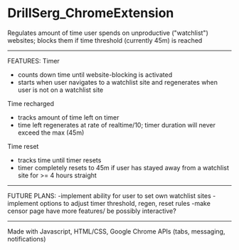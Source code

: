 # DrillSerg_ChromeExtension
Regulates amount of time user spends on unproductive ("watchlist") websites; blocks them if time threshold (currently 45m) is reached 

---------------------------------------------------------------------------------------------------
FEATURES:
Timer
- counts down time until website-blocking is activated
- starts when user navigates to a watchlist site and regenerates when user is not on a watchlist site

Time recharged
- tracks amount of time left on timer
- time left regenerates at rate of realtime/10; timer duration will never exceed the max (45m)

Time reset
- tracks time until timer resets
- timer completely resets to 45m if user has stayed away from a watchlist site for >= 4 hours straight

----------------------------------------------------------------------------------------------------
FUTURE PLANS:
-implement ability for user to set own watchlist sites
-implement options to adjust timer threshold, regen, reset rules
-make censor page have more features/ be possibly interactive?

----------------------------------------------------------------------------------------------------
Made with Javascript, HTML/CSS, Google Chrome APIs (tabs, messaging, notifications)
